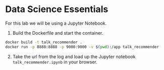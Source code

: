 # Data Science Essentials

For this lab we will be using a Jupyter Notebook.

1. Build the Dockerfile and start the container.

```bash
docker build -t talk_recommender .
docker run -p 8888:8888 -p 9000:9000 -v $(pwd):/app talk_recommender
```

2. Take the url from the log and load up the Jupyter notebook `talk_recommender.ipynb` in your browser.
